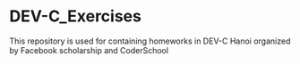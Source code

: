 # DEV-C_Exercises

This repository is used for containing homeworks in DEV-C Hanoi organized by Facebook scholarship and CoderSchool
